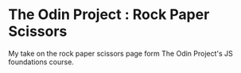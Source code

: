 # The Odin Project : Rock Paper Scissors

My take on the rock paper scissors page form The Odin Project's JS foundations course.

